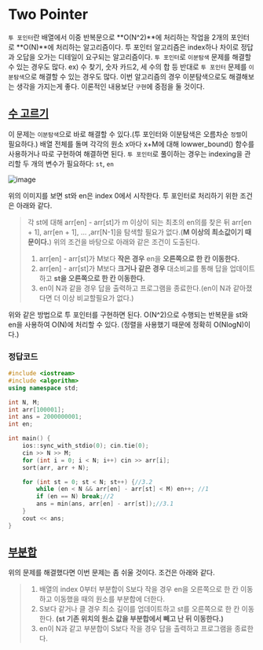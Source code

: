 # Two Pointer
`투 포인터`란 배열에서 이중 반복문으로 **O(N^2)**에 처리하는 작업을 2개의 포인터로 **O(N)**에 처리하는 알고리즘이다.
투 포인터 알고리즘은 index하나 차이로 정답과 오답을 오가는 디테일이 요구되는 알고리즘이다.
`투 포인터`로 `이분탐색` 문제를 해결할 수 있는 경우도 많다. ex) 수 찾기, 숫자 카드2, 세 수의 합 등
반대로 `투 포인터` 문제를 `이분탐색`으로 해결할 수 있는 경우도 많다.
이번 알고리즘의 경우 이분탐색으로도 해결해보는 생각을 가지는게 좋다. 
이론적인 내용보단 `구현`에 중점을 둘 것이다. 

## [수 고르기](https://www.acmicpc.net/problem/2230)
이 문제는 `이분탐색`으로 바로 해결할 수 있다.(투 포인터와 이분탐색은 오름차순 `정렬`이 필요하다.)
배열 전체를 돌며 각각의 원소 x마다 x+M에 대해 lowwer_bound() 함수를 사용하거나 따로 구현하여 해결하면 된다.
`투 포인터`로 풀이하는 경우는 indexing을 관리할 두 개의 변수가 필요하다: `st`, `en`

![image](https://user-images.githubusercontent.com/86244920/208840727-8bd5cd31-444f-4264-9eed-ccfeff7ea38f.png)

위의 이미지를 보면 st와 en은 index 0에서 시작한다. 투 포인터로 처리하기 위한 조건은 아래와 같다.
> 각 st에 대해 arr[en] - arr[st]가 m 이상이 되는 최초의 en의를 찾은 뒤 arr[en + 1], arr[en + 1], ... ,arr[N-1]을 탐색할 필요가 없다.(**M 이상의 최소값이기 때문이다.**)
위의 조건을 바탕으로 아래와 같은 조건이 도출된다.
>1. arr[en] - arr[st]가 M보다 **작은 경우** en을 **오른쪽으로 한 칸 이동한다.**
>2. arr[en] - arr[st]가 M보다 **크거나 같은 경우** 대소비교를 통해 답을 업데이트하고 **st을 오른쪽으로 한 칸 이동한다.**
>3. en이 N과 같을 경우 답을 출력하고 프로그램을 종료한다.(en이 N과 같아졌다면 더 이상 비교할필요가 없다.)

위와 같은 방법으로 투 포인터를 구현하면 된다. O(N^2)으로 수행되는 반복문을 st와 en을 사용하여 O(N)에 처리할 수 있다.
(정렬을 사용했기 때문에 정확히 O(NlogN)이다.)
### 정답코드
```cpp
#include <iostream>
#include <algorithm>
using namespace std;

int N, M;
int arr[100001];
int ans = 2000000001;
int en;

int main() {
	ios::sync_with_stdio(0); cin.tie(0);
	cin >> N >> M;
	for (int i = 0; i < N; i++) cin >> arr[i];
	sort(arr, arr + N);

	for (int st = 0; st < N; st++) {//3.2
		while (en < N && arr[en] - arr[st] < M) en++; //1
		if (en == N) break;//2
		ans = min(ans, arr[en] - arr[st]);//3.1
	}
	cout << ans;
}
```

## [부분합](https://www.acmicpc.net/problem/1806)
위의 문제를 해결했다면 이번 문제는 좀 쉬울 것이다.
조건은 아래와 같다.
>1. 배열의 index 0부터 부분합이 S보다 작을 경우 en을 오른쪽으로 한 칸 이동하고 이동했을 때의 원소를 부분합에 더한다.
>2. S보다 같거나 클 경우 최소 길이를 업데이트하고 st를 오른쪽으로 한 칸 이동한다.
>**(st 기존 위치의 원소 값을 부분합에서 빼고 난 뒤 이동한다.)**
>3. en이 N과 같고 부분합이 S보다 작을 경우 답을 출력하고 프로그램을 종료한다.
